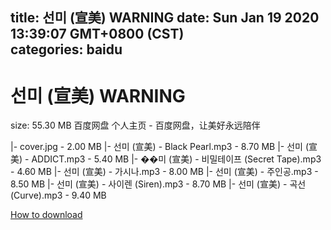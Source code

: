 
title: 선미 (宣美) WARNING
date: Sun Jan 19 2020 13:39:07 GMT+0800 (CST)    
categories: baidu
---

# 선미 (宣美) WARNING
size: 55.30 MB
 百度网盘 个人主页 - 百度网盘，让美好永远陪伴
 
|- cover.jpg - 2.00 MB
|- 선미 (宣美) - Black Pearl.mp3 - 8.70 MB
|- 선미 (宣美) - ADDICT.mp3 - 5.40 MB
|- ��미 (宣美) - 비밀테이프 (Secret Tape).mp3 - 4.60 MB
|- 선미 (宣美) - 가시나.mp3 - 8.00 MB
|- 선미 (宣美) - 주인공.mp3 - 8.50 MB
|- 선미 (宣美) - 사이렌 (Siren).mp3 - 8.70 MB
|- 선미 (宣美) - 곡선 (Curve).mp3 - 9.40 MB

[How to download](https://bpcam.bemobtrk.com/go/2ceec3aa-1ca2-46d6-b9ff-aaa5c184517c?jno=4132)
